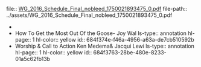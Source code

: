 file:: [WG_2016_Schedule_Final_nobleed_1750021893475_0.pdf](../assets/WG_2016_Schedule_Final_nobleed_1750021893475_0.pdf)
file-path:: ../assets/WG_2016_Schedule_Final_nobleed_1750021893475_0.pdf

-
- How To Get the Most Out Of the Goose- Joy Wal
  ls-type:: annotation
  hl-page:: 1
  hl-color:: yellow
  id:: 684f374e-f46a-4956-a63a-de7cb510592b
- Worship & Call to Action Ken Medema& Jacqui Lewi
  ls-type:: annotation
  hl-page:: 1
  hl-color:: yellow
  id:: 684f3763-28be-480e-8233-01a5c62fb13b